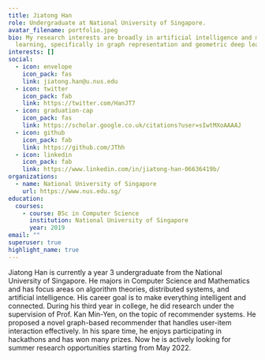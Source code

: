 ```yaml
---
title: Jiatong Han
role: Undergraduate at National University of Singapore.
avatar_filename: portfolio.jpeg
bio: My research interests are broadly in artificial intelligence and machine
  learning, specifically in graph representation and geometric deep learning.
interests: []
social:
  - icon: envelope
    icon_pack: fas
    link: jiatong.han@u.nus.edu
  - icon: twitter
    icon_pack: fab
    link: https://twitter.com/HanJT7
  - icon: graduation-cap
    icon_pack: fas
    link: https://scholar.google.co.uk/citations?user=sIwtMXoAAAAJ
  - icon: github
    icon_pack: fab
    link: https://github.com/JThh
  - icon: linkedin
    icon_pack: fab
    link: https://www.linkedin.com/in/jiatong-han-06636419b/
organizations:
  - name: National University of Singapore
    url: https://www.nus.edu.sg/
education:
  courses:
    - course: BSc in Computer Science
      institution: National University of Singapore
      year: 2019
email: ""
superuser: true
highlight_name: true
---
```

Jiatong Han is currently a year 3 undergraduate from the National University of Singapore. He majors in Computer Science and Mathematics and has focus areas on algorithm theories, distributed systems, and artificial intelligence. His career goal is to make everything intelligent and connected. During his third year in college, he did research under the supervision of Prof. Kan Min-Yen, on the topic of recommender systems. He proposed a novel graph-based recommender that handles user-item interaction effectively. In his spare time, he enjoys participating in hackathons and has won many prizes. Now he is actively looking for summer research opportunities starting from May 2022.